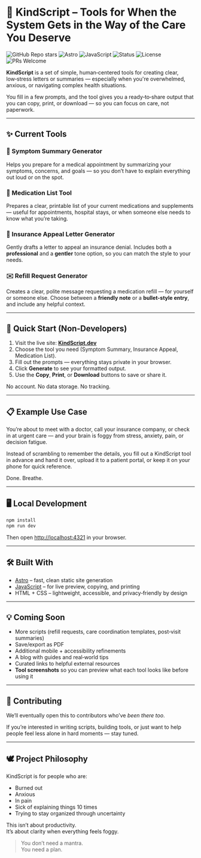 # 🧾 KindScript – Tools for When the System Gets in the Way of the Care You Deserve

![GitHub Repo stars](https://img.shields.io/github/stars/kindscript-tools/kindscript?style=social)
![Astro](https://img.shields.io/badge/Built%20with-Astro-FF5D01?logo=astro&logoColor=white)
![JavaScript](https://img.shields.io/badge/Language-JavaScript-F7DF1E?logo=javascript&logoColor=black)
![Status](https://img.shields.io/badge/Status-Active-success)
![License](https://img.shields.io/badge/License-MIT-blue)
![PRs Welcome](https://img.shields.io/badge/PRs-welcome-brightgreen.svg)

**KindScript** is a set of simple, human‑centered tools for creating clear, low‑stress letters or summaries — especially when you're overwhelmed, anxious, or navigating complex health situations.

You fill in a few prompts, and the tool gives you a ready‑to‑share output that you can copy, print, or download — so you can focus on care, not paperwork.

---

## ✨ Current Tools

### 📝 Symptom Summary Generator
Helps you prepare for a medical appointment by summarizing your symptoms, concerns, and goals — so you don’t have to explain everything out loud or on the spot.

### 💊 Medication List Tool
Prepares a clear, printable list of your current medications and supplements — useful for appointments, hospital stays, or when someone else needs to know what you’re taking.

### 📄 Insurance Appeal Letter Generator
Gently drafts a letter to appeal an insurance denial. Includes both a **professional** and a **gentler** tone option, so you can match the style to your needs.

### ✉️ Refill Request Generator
Creates a clear, polite message requesting a medication refill — for yourself or someone else. Choose between a **friendly note** or a **bullet-style entry**, and include any helpful context.

---

## 🚀 Quick Start (Non‑Developers)

1. Visit the live site: **[KindScript.dev](https://kindscript.dev)**
2. Choose the tool you need (Symptom Summary, Insurance Appeal, Medication List).
3. Fill out the prompts — everything stays private in your browser.
4. Click **Generate** to see your formatted output.
5. Use the **Copy**, **Print**, or **Download** buttons to save or share it.

No account. No data storage. No tracking.  

---

## 📋 Example Use Case

You’re about to meet with a doctor, call your insurance company, or check in at urgent care — and your brain is foggy from stress, anxiety, pain, or decision fatigue.  

Instead of scrambling to remember the details, you fill out a KindScript tool in advance and hand it over, upload it to a patient portal, or keep it on your phone for quick reference.

Done. Breathe.

---

## 🖥 Local Development

```bash
npm install
npm run dev
```

Then open [http://localhost:4321](http://localhost:4321) in your browser.

---

## 🛠 Built With

- [Astro](https://astro.build) – fast, clean static site generation
- [JavaScript](https://developer.mozilla.org/en-US/docs/Web/JavaScript) – for live preview, copying, and printing
- HTML + CSS – lightweight, accessible, and privacy‑friendly by design

---

## 💡 Coming Soon

- More scripts (refill requests, care coordination templates, post‑visit summaries)
- Save/export as PDF
- Additional mobile + accessibility refinements
- A blog with guides and real‑world tips
- Curated links to helpful external resources
- **Tool screenshots** so you can preview what each tool looks like before using it

---

## 🤝 Contributing

We’ll eventually open this to contributors who’ve *been there too*.

If you’re interested in writing scripts, building tools, or just want to help people feel less alone in hard moments — stay tuned.

---

## 🕊️ Project Philosophy

KindScript is for people who are:

- Burned out  
- Anxious  
- In pain  
- Sick of explaining things 10 times  
- Trying to stay organized through uncertainty  

This isn’t about productivity.  
It’s about clarity when everything feels foggy.

> You don’t need a mantra.  
> You need a plan.
